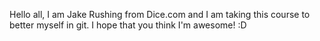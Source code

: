 Hello all, I am Jake Rushing from Dice.com and I am taking this course to better myself in git. I hope that you think I'm awesome! :D